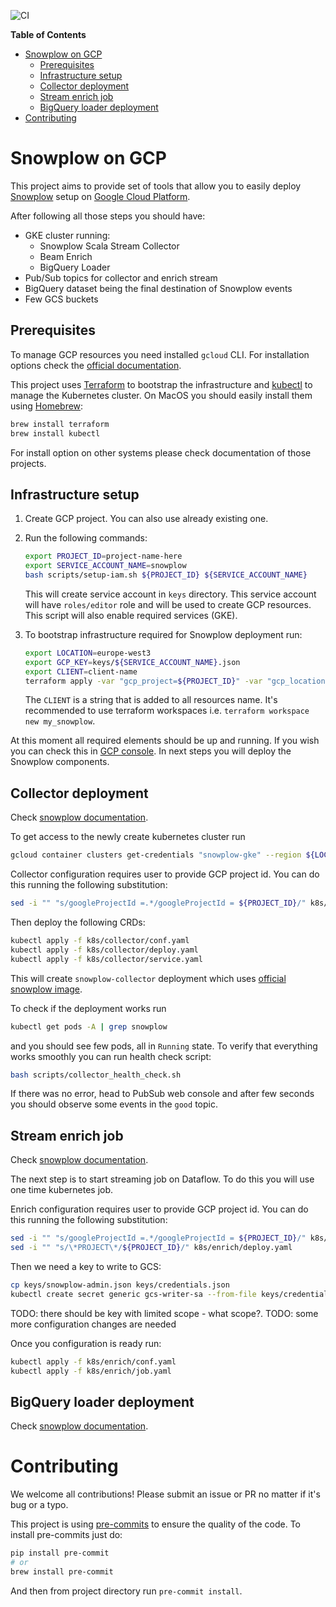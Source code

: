 ![CI](https://github.com/turbaszek/snowplow-gcp-wip/workflows/CI/badge.svg?branch=master)

<!-- START doctoc generated TOC please keep comment here to allow auto update -->
<!-- DON'T EDIT THIS SECTION, INSTEAD RE-RUN doctoc TO UPDATE -->
**Table of Contents**

- [Snowplow on GCP](#snowplow-on-gcp)
  - [Prerequisites](#prerequisites)
  - [Infrastructure setup](#infrastructure-setup)
  - [Collector deployment](#collector-deployment)
  - [Stream enrich job](#stream-enrich-job)
  - [BigQuery loader deployment](#bigquery-loader-deployment)
- [Contributing](#contributing)

<!-- END doctoc generated TOC please keep comment here to allow auto update -->

# Snowplow on GCP

This project aims to provide set of tools that allow you to easily deploy
[Snowplow](https://github.com/snowplow) setup on [Google Cloud Platform](https://cloud.google.com).

After following all those steps you should have:
- GKE cluster running:
    - Snowplow Scala Stream Collector
    - Beam Enrich
    - BigQuery Loader
- Pub/Sub topics for collector and enrich stream
- BigQuery dataset being the final destination of Snowplow events
- Few GCS buckets

## Prerequisites

To manage GCP resources you need installed `gcloud` CLI. For installation options
check the [official documentation](https://cloud.google.com/sdk/install).

This project uses [Terraform](https://www.terraform.io/downloads.html) to bootstrap the infrastructure and
[kubectl](https://kubernetes.io/docs/tasks/tools/install-kubectl/) to manage the Kubernetes cluster.
On MacOS you should easily install them using [Homebrew](https://brew.sh):
```bash
brew install terraform
brew install kubectl
```
For install option on other systems please check documentation of those projects.

## Infrastructure setup

1. Create GCP project. You can also use already existing one.

1. Run the following commands:
    ```bash
    export PROJECT_ID=project-name-here
    export SERVICE_ACCOUNT_NAME=snowplow
    bash scripts/setup-iam.sh ${PROJECT_ID} ${SERVICE_ACCOUNT_NAME}
    ```
   This will create service account in `keys` directory. This service account will have `roles/editor` role
   and will be used to create GCP resources. This script will also enable required services (GKE).

1. To bootstrap infrastructure required for Snowplow deployment run:
    ```bash
    export LOCATION=europe-west3
    export GCP_KEY=keys/${SERVICE_ACCOUNT_NAME}.json
    export CLIENT=client-name
    terraform apply -var "gcp_project=${PROJECT_ID}" -var "gcp_location=${LOCATION}" -var "gcp_key_admin=${GCP_KEY}" -var "client=${CLIENT}"
    ```
   The `CLIENT` is a string that is added to all resources name. It's recommended to use
   terraform workspaces i.e. `terraform workspace new my_snowplow`.

At this moment all required elements should be up and running. If you wish you can check this in
[GCP console](https://console.cloud.google.com). In next steps you will deploy the Snowplow components.

## Collector deployment
Check [snowplow documentation](
https://docs.snowplowanalytics.com/docs/setup-snowplow-on-gcp/setup-the-snowplow-collector/).


To get access to the newly create kubernetes cluster run
```bash
gcloud container clusters get-credentials "snowplow-gke" --region ${LOCATION}
```

Collector configuration requires user to provide GCP project id. You can do this running the following
substitution:
```bash
sed -i "" "s/googleProjectId =.*/googleProjectId = ${PROJECT_ID}/" k8s/collector/conf.yaml
```

Then deploy the following CRDs:
```bash
kubectl apply -f k8s/collector/conf.yaml
kubectl apply -f k8s/collector/deploy.yaml
kubectl apply -f k8s/collector/service.yaml
```
This will create `snowplow-collector` deployment which uses [official snowplow image](
https://hub.docker.com/r/snowplow/scala-stream-collector-pubsub/tags).

To check if the deployment works run
```bash
kubectl get pods -A | grep snowplow
```
and you should see few pods, all in `Running` state. To verify that everything works smoothly
you can run health check script:
```bash
bash scripts/collector_health_check.sh
```
If there was no error, head to PubSub web console and after few seconds you should observe
some events in the `good` topic.

## Stream enrich job
Check [snowplow documentation](
https://docs.snowplowanalytics.com/docs/setup-snowplow-on-gcp/setup-validation-and-enrich-beam-enrich/).

The next step is to start streaming job on Dataflow. To do this you will use one time kubernetes job.

Enrich configuration requires user to provide GCP project id. You can do this running the following
substitution:
```bash
sed -i "" "s/googleProjectId =.*/googleProjectId = ${PROJECT_ID}/" k8s/enrich/conf.yaml
sed -i "" "s/\*PROJECT\*/${PROJECT_ID}/" k8s/enrich/deploy.yaml
```
Then we need a key to write to GCS:
```bash
cp keys/snowplow-admin.json keys/credentials.json
kubectl create secret generic gcs-writer-sa --from-file keys/credentials.json
```
TODO: there should be key with limited scope - what scope?.
TODO: some more configuration changes are needed

Once you configuration is ready run:
```bash
kubectl apply -f k8s/enrich/conf.yaml
kubectl apply -f k8s/enrich/job.yaml
```

## BigQuery loader deployment
Check [snowplow documentation](
https://docs.snowplowanalytics.com/docs/setup-snowplow-on-gcp/setup-bigquery-destination/bigquery-loader-0-5-0/).


# Contributing

We welcome all contributions! Please submit an issue or PR no matter if it's bug or a typo.

This project is using [pre-commits](https://pre-commit.com) to ensure the
quality of the code. To install pre-commits just do:
```bash
pip install pre-commit
# or
brew install pre-commit
```
And then from project directory run `pre-commit install`.
